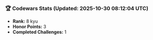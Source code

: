 ### 🏆 Codewars Stats (Updated: 2025-10-30 08:12:04 UTC)

- **Rank:** 8 kyu
- **Honor Points:** 3
- **Completed Challenges:** 1
